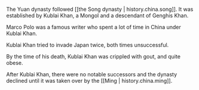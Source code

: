 The Yuan dynasty followed [[the Song dynasty | history.china.song]]. It was established by Kublai
Khan, a Mongol and a descendant of Genghis Khan.

Marco Polo was a famous writer who spent a lot of time in China under Kublai Khan.

Kublai Khan tried to invade Japan twice, both times unsuccessful.

By the time of his death, Kublai Khan was crippled with gout, and quite obese.

After Kublai Khan, there were no notable successors and the dynasty declined until it was taken
over by the [[Ming | history.china.ming]].
